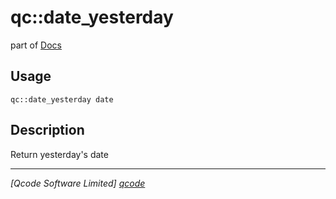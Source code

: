 qc::date_yesterday
==================

part of [Docs](../index.md)

Usage
-----
`qc::date_yesterday date`

Description
-----------
Return yesterday's date

----------------------------------
*[Qcode Software Limited] [qcode]*

[qcode]: http://www.qcode.co.uk "Qcode Software"